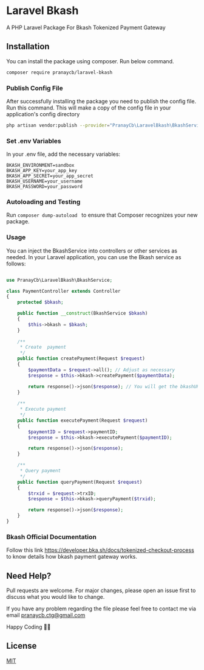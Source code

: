 # Laravel Bkash
A PHP Laravel Package For Bkash Tokenized Payment Gateway

## Installation
You can install the package using composer. Run below command.
```bash
composer require pranaycb/laravel-bkash
```

### Publish Config File
After successfully installing the package you need to publish the config file. Run this command. This will make a copy of the config file in your application's config directory
```bash
php artisan vendor:publish --provider="PranayCb\LaravelBkash\BkashServiceProvider" --tag=config
```

### Set .env Variables
In your .env file, add the necessary variables:
```
BKASH_ENVIRONMENT=sandbox
BKASH_APP_KEY=your_app_key
BKASH_APP_SECRET=your_app_secret
BKASH_USERNAME=your_username
BKASH_PASSWORD=your_password
```

### Autoloading and Testing
Run ```composer dump-autoload ``` to ensure that Composer recognizes your new package.

### Usage

You can inject the BkashService into controllers or other services as needed. In your Laravel application, you can use the Bkash service as follows:

```php

use PranayCb\LaravelBkash\BkashService;

class PaymentController extends Controller
{
    protected $bkash;

    public function __construct(BkashService $bkash)
    {
        $this->bkash = $bkash;
    }
    
    /**
     * Create  payment
     */
    public function createPayment(Request $request)
    {
        $paymentData = $request->all(); // Adjust as necessary
        $response = $this->bkash->createPayment($paymentData);

        return response()->json($response); // You will get the bkashURL when request is successful
    }
    
    /**
     * Execute payment
     */
    public function executePayment(Request $request)
    {
        $paymentID = $request->paymentID;
        $response = $this->bkash->executePayment($paymentID);

        return response()->json($response);
    }

    /**
     * Query payment
     */
    public function queryPayment(Request $request)
    {
        $trxid = $request->trxID;
        $response = $this->bkash->queryPayment($trxid);

        return response()->json($response);
    }
}

```

### Bkash Official Documentation
Follow this link https://developer.bka.sh/docs/tokenized-checkout-process to know details how bkash payment gateway works.

## Need Help?

Pull requests are welcome. For major changes, please open an issue first to discuss what you would like to change.

If you have any problem regarding the file please feel free to contact me via email pranaycb.ctg@gmail.com

Happy Coding 🤗🤗

## License

[MIT](https://choosealicense.com/licenses/mit/)





